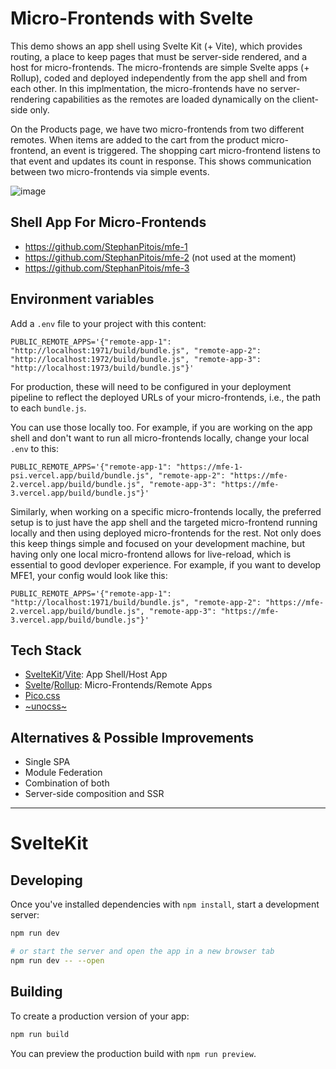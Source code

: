 # Micro-Frontends with Svelte

This demo shows an app shell using Svelte Kit (+ Vite), which provides routing, a place to keep pages that must be server-side rendered, and a host
for micro-frontends. The micro-frontends are simple Svelte apps (+ Rollup), coded and deployed independently from the app shell and from each other. 
In this implmentation, the micro-frontends have no server-rendering capabilities as the remotes are loaded dynamically on the client-side only.

On the Products page, we have two micro-frontends from two different remotes. When items are added to the cart from the product micro-frontend,
an event is triggered. The shopping cart micro-frontend listens to that event and updates its count in response. 
This shows communication between two micro-frontends via simple events.

![image](https://user-images.githubusercontent.com/1167497/217554631-c60aa122-fe73-4bf9-8168-65222e7fbd8d.png)

## Shell App For Micro-Frontends

- https://github.com/StephanPitois/mfe-1
- https://github.com/StephanPitois/mfe-2 (not used at the moment)
- https://github.com/StephanPitois/mfe-3

## Environment variables

Add a `.env` file to your project with this content:

```
PUBLIC_REMOTE_APPS='{"remote-app-1": "http://localhost:1971/build/bundle.js", "remote-app-2": "http://localhost:1972/build/bundle.js", "remote-app-3": "http://localhost:1973/build/bundle.js"}'
```

For production, these will need to be configured in your deployment pipeline
to reflect the deployed URLs of your micro-frontends, i.e., the path to each
`bundle.js`. 

You can use those locally too. For example, if you are working on the app shell and don't want to run all
micro-frontends locally, change your local `.env` to this:

```
PUBLIC_REMOTE_APPS='{"remote-app-1": "https://mfe-1-psi.vercel.app/build/bundle.js", "remote-app-2": "https://mfe-2.vercel.app/build/bundle.js", "remote-app-3": "https://mfe-3.vercel.app/build/bundle.js"}'
```

Similarly, when working on a specific micro-frontends locally, the preferred setup is to just have the app shell and the targeted micro-frontend
running locally and then using deployed micro-frontends for the rest. Not only does this keep things simple and
focused on your development machine, but having only one local micro-frontend allows for live-reload, which is essential
to good devloper experience. For example, if you want to develop MFE1, your config would look like this:

```
PUBLIC_REMOTE_APPS='{"remote-app-1": "http://localhost:1971/build/bundle.js", "remote-app-2": "https://mfe-2.vercel.app/build/bundle.js", "remote-app-3": "https://mfe-3.vercel.app/build/bundle.js"}'
```

## Tech Stack

- [SvelteKit](https://kit.svelte.dev/)/[Vite](https://vitejs.dev/): App Shell/Host App
- [Svelte](https://svelte.dev/)/[Rollup](https://github.com/sveltejs/rollup-plugin-svelte): Micro-Frontends/Remote Apps 
- [Pico.css](https://picocss.com/)
- [~unocss~](https://github.com/unocss/unocss/tree/main/packages/runtime)

## Alternatives & Possible Improvements

- Single SPA
- Module Federation
- Combination of both
- Server-side composition and SSR

---

# SvelteKit

## Developing

Once you've installed dependencies with `npm install`, start a development server:

```bash
npm run dev

# or start the server and open the app in a new browser tab
npm run dev -- --open
```

## Building

To create a production version of your app:

```bash
npm run build
```

You can preview the production build with `npm run preview`.
